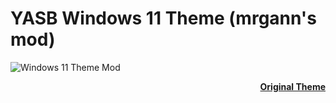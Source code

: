 # YASB Windows 11 Theme (mrgann's mod)

![Windows 11 Theme Mod](https://imgur.com/T29BNHJ.png)

<div style="text-align: right;">
	<a href="https://github.com/amnweb/yasb-themes/tree/main/themes/7d3895d4-454b-40db-a2f9-44a238d5793b"><strong>Original Theme</strong></a>
</div>
